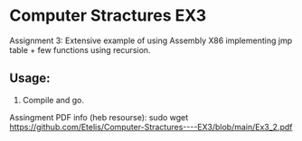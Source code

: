 # Computer Stractures EX3
Assignment 3: Extensive example of using Assembly X86 implementing jmp table + few functions using recursion.

## Usage:
1. Compile and go.


Assingment PDF info (heb resourse):
sudo wget https://github.com/Etelis/Computer-Stractures----EX3/blob/main/Ex3_2.pdf
